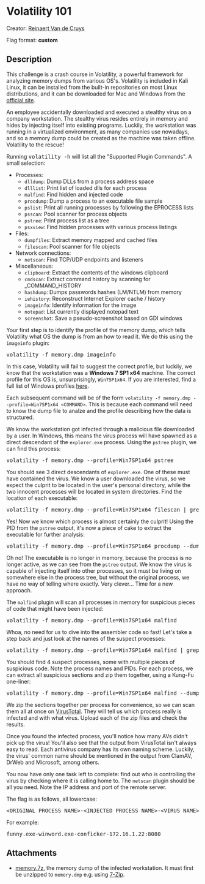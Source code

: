 # Volatility 101

Creator: [Reinaert Van de Cruys](https://github.com/reinaertvdc)

Flag format: **custom**

## Description
<p>This challenge is a crash course in Volatility, a powerful framework for analyzing memory dumps from various OS's. Volatility is included in Kali Linux, it can be installed from the built-in repositories on most Linux distributions, and it can be downloaded for Mac and Windows from the <a href="https://www.volatilityfoundation.org/releases">official site</a>.</p>
<p>An employee accidentally downloaded and executed a stealthy virus on a company workstation. The stealthy virus resides entirely in memory and hides by injecting itself into existing programs. Luckily, the workstation was running in a virtualized environment, as many companies use nowadays, and so a memory dump could be created as the machine was taken offline. Volatility to the rescue!</p>
<p>Running <kbd>volatility -h</kbd> will list all the "Supported Plugin Commands". A small selection:
  <ul>
    <li>Processes:
      <ul>
        <li><code>dlldump</code>: Dump DLLs from a process address space</li>
        <li><code>dlllist</code>: Print list of loaded dlls for each process</li>
        <li><code>malfind</code>: Find hidden and injected code</li>
        <li><code>procdump</code>: Dump a process to an executable file sample</li>
        <li><code>pslist</code>: Print all running processes by following the EPROCESS lists</li>
        <li><code>psscan</code>: Pool scanner for process objects</li>
        <li><code>pstree</code>: Print process list as a tree</li>
        <li><code>psxview</code>: Find hidden processes with various process listings</li>
      </ul>
    </li>
    <li>Files:
      <ul>
        <li><code>dumpfiles</code>: Extract memory mapped and cached files</li>
        <li><code>filescan</code>: Pool scanner for file objects</li>
      </ul>
    </li>
    <li>Network connections:
      <ul>
        <li><code>netscan</code>: Find TCP/UDP endpoints and listeners</li>
      </ul>
    </li>
    <li>Miscellaneous:
      <ul>
        <li><code>clipboard</code>: Extract the contents of the windows clipboard</li>
        <li><code>cmdscan</code>: Extract command history by scanning for _COMMAND_HISTORY</li>
        <li><code>hashdump</code>: Dumps passwords hashes (LM/NTLM) from memory</li>
        <li><code>iehistory</code>: Reconstruct Internet Explorer cache / history</li>
        <li><code>imageinfo</code>: Identify information for the image</li>
        <li><code>notepad</code>: List currently displayed notepad text</li>
        <li><code>screenshot</code>: Save a pseudo-screenshot based on GDI windows</li>
      </ul>
    </li>
  </ul>
</p>
<p>Your first step is to identify the profile of the memory dump, which tells Volatility what OS the dump is from an how to read it. We do this using the <code>imageinfo</code> plugin:
  <pre>volatility -f memory.dmp imageinfo</pre>
</p>
<p>In this case, Volatility will fail to suggest the correct profile, but luckily, we know that the workstation was a <strong>Windows 7 SP1 x64</strong> machine. The correct profile for this OS is, unsurprisingly, <code>Win7SP1x64</code>. If you are interested, find a full list of Windows profiles <a href="https://github.com/volatilityfoundation/volatility/wiki/2.6-Win-Profiles">here</a>.</p>
<p>Each subsequent command will be of the form <code>volatility -f memory.dmp --profile=Win7SP1x64 &lt;COMMAND&gt;</code>. This is because each command will need to know the dump file to analze and the profile describing how the data is structured.</p>
<p>We know the workstation got infected through a malicious file downloaded by a user. In Windows, this means the virus process will have spawned as a direct descendant of the <code>explorer.exe</code> process. Using the <code>pstree</code> plugin, we can find this process:
  <pre>volatility -f memory.dmp --profile=Win7SP1x64 pstree</pre>
</p>
<p>You should see 3 direct descendants of <code>explorer.exe</code>. One of these must have contained the virus. We know a user downloaded the virus, so we expect the culprit to be located in the user's personal directory, while the two innocent processes will be located in system directories. Find the location of each executable:
  <pre>volatility -f memory.dmp --profile=Win7SP1x64 filescan | grep &lt;FILENAME&gt;</pre>
</p>
<p>Yes! Now we know which process is almost certainly the culprit! Using the PID from the <code>pstree</code> output, it's now a piece of cake to extract the executable for further analysis:
  <pre>volatility -f memory.dmp --profile=Win7SP1x64 procdump --dump-dir=./ --pid=&lt;PID&gt;</pre>
</p>
<p>Oh no! The executable is no longer in memory, because the process is no longer active, as we can see from the <code>pstree</code> output. We know the virus is capable of injecting itself into other processes, so it must be living on somewhere else in the process tree, but without the original process, we have no way of telling where exactly. Very clever&hellip; Time for a new approach.</p>
<p>The <code>malfind</code> plugin will scan all processes in memory for suspicious pieces of code that might have been injected:
  <pre>volatility -f memory.dmp --profile=Win7SP1x64 malfind</pre>
</p>
<p>Whoa, no need for us to dive into the assembler code so fast! Let's take a step back and just look at the names of the suspect processes:
  <pre>volatility -f memory.dmp --profile=Win7SP1x64 malfind | grep "Process:"</pre>
</p>
<p>You should find 4 suspect processes, some with multiple pieces of suspicious code. Note the process names and PIDs. For each process, we can extract all suspicious sections and zip them together, using a Kung-Fu one-liner:
  <pre>volatility -f memory.dmp --profile=Win7SP1x64 malfind --dump-dir=./ --pid=&lt;pid&gt; && zip &lt;name&gt;.zip process.0x*.0x*.dmp && rm process.0x*.0x*.dmp</pre>
</p>
<p>We zip the sections together per process for convenience, so we can scan them all at once on <a href="https://www.virustotal.com/gui/home/upload">VirusTotal</a>. They will tell us which process really is infected and with what virus. Upload each of the zip files and check the results.</p>
<p>Once you found the infected process, you'll notice how many AVs didn't pick up the virus! You'll also see that the output from VirusTotal isn't always easy to read. Each antivirus company has its own naming scheme. Luckily, the virus' common name should be mentioned in the output from ClamAV, DrWeb and Microsoft, among others.</p>
<p>You now have only one task left to complete: find out who is controlling the virus by checking where it is calling home to. The <code>netscan</code> plugin should be all you need. Note the IP address and port of the remote server.</p>
<p>The flag is as follows, all lowercase:
  <pre>&lt;ORIGINAL_PROCESS_NAME&gt;-&lt;INJECTED_PROCESS_NAME&gt;-&lt;VIRUS_NAME&gt;-&lt;REMOTE_SOCKET&gt;</pre>
</p>
<p>For example:
  <pre>funny.exe-winword.exe-conficker-172.16.1.22:8080</pre>
</p>

## Attachments
* [memory.7z](https://drive.google.com/open?id=189-inBrLDzG3Y5WxJu6P4P0-ZdNIo6L1), the memory dump of the infected workstation. It must first be unzipped to <code>memory.dmp</code> e.g. using <a href="https://www.7-zip.org/">7-Zip</a>.